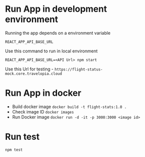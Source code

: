 # Run App in development environment

Running the app depends on a environment variable

`REACT_APP_API_BASE_URL`

Use this command to run in local environment

`REACT_APP_API_BASE_URL=<API Url> npm start`

Use this Url for testing - `https://flight-status-mock.core.travelopia.cloud`

# Run App in docker

- Build docker image `docker build -t flight-stats:1.0 .`
- Check image ID `docker images`
- Run Docker image `docker run -d -it -p 3000:3000 <image id>`

# Run test

`npm test`
